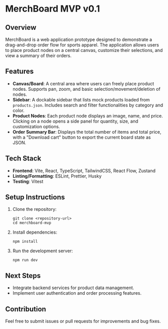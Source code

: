 # MerchBoard MVP v0.1

## Overview
MerchBoard is a web application prototype designed to demonstrate a drag-and-drop order flow for sports apparel. The application allows users to place product nodes on a central canvas, customize their selections, and view a summary of their orders.

## Features
- **Canvas/Board**: A central area where users can freely place product nodes. Supports pan, zoom, and basic selection/movement/deletion of nodes.
- **Sidebar**: A dockable sidebar that lists mock products loaded from `products.json`. Includes search and filter functionalities by category and color.
- **Product Nodes**: Each product node displays an image, name, and price. Clicking on a node opens a side panel for quantity, size, and customization options.
- **Order Summary Bar**: Displays the total number of items and total price, with a "Download cart" button to export the current board state as JSON.

## Tech Stack
- **Frontend**: Vite, React, TypeScript, TailwindCSS, React Flow, Zustand
- **Linting/Formatting**: ESLint, Prettier, Husky
- **Testing**: Vitest

## Setup Instructions
1. Clone the repository:
   ```
   git clone <repository-url>
   cd merchboard-mvp
   ```
2. Install dependencies:
   ```
   npm install
   ```
3. Run the development server:
   ```
   npm run dev
   ```

## Next Steps
- Integrate backend services for product data management.
- Implement user authentication and order processing features.

## Contribution
Feel free to submit issues or pull requests for improvements and bug fixes.